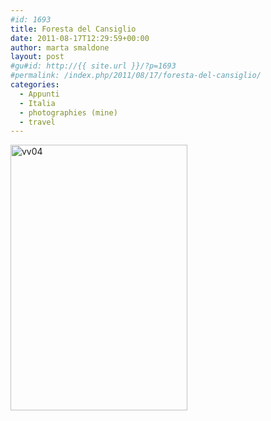 ```yaml
---
#id: 1693
title: Foresta del Cansiglio
date: 2011-08-17T12:29:59+00:00
author: marta smaldone
layout: post
#gu#id: http://{{ site.url }}/?p=1693
#permalink: /index.php/2011/08/17/foresta-del-cansiglio/
categories:
  - Appunti
  - Italia
  - photographies (mine)
  - travel
---
```

<img class="aligncenter size-full wp-image-3526" src="{{ site.url }}/images/uploads/2011/08/vv04.jpg" alt="vv04" width="283" height="425" srcset="{{ site.url }}/images/uploads/2011/08/vv04.jpg 283w, {{ site.url }}/images/uploads/2011/08/vv04-200x300.jpg 200w" sizes="(max-width: 283px) 100vw, 283px" />
